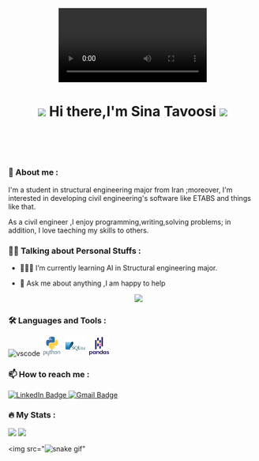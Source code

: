 



<div id="header" align="center">
  <video src="https://user-images.githubusercontent.com/110530257/200029627-b322684c-046b-458b-9a50-c95f587b1624.mp4" />
</div>


<h1 id="header" align="center">
  <img src="https://media.giphy.com/media/LOnt6uqjD9OexmQJRB/giphy.gif" width="50px"/>
  Hi there,I'm Sina Tavoosi
  <img src="https://media.giphy.com/media/mr1Y20DOOU1awBRjiP/giphy.gif" width="45px"/>
</h1>

<h1 id="header" align="center">

<img  src="https://komarev.com/ghpvc/?username=sinatavoosi97&style=flat-square&color=blue" alt=""/>
</h1>


### 👷 About me : 

I'm a student in structural engineering major from Iran ;moreover, I'm interested in developing civil engineering's software like ETABS and things like that.

As a civil engineer ,I enjoy programming,writing,solving problems; in addition, I love taeching my skills to others.  


### 👨‍💼 Talking about Personal Stuffs :


- 👨🏾‍💻 I’m currently learning AI in Structural engineering major.
- 💌 Ask me about anything ,I am happy to help <div id="header" align="center">

  <img src="https://media.giphy.com/media/jdPMeyv9rn0hZHh8n9/giphy.gif" width="200"/>
</div>


### :hammer_and_wrench: Languages and Tools :

<div>
  <img src="https://cdn.jsdelivr.net/gh/devicons/devicon/icons/vscode/vscode-original.svg" alt="vscode" width="40" height="45"/>
  <img src="https://github.com/devicons/devicon/blob/master/icons/python/python-original-wordmark.svg" title="Python" alt="Python" width="40" height="40"/>&nbsp;
  <img src="https://github.com/devicons/devicon/blob/master/icons/sqlite/sqlite-original-wordmark.svg" title="sqlite" alt="sqlite" width="40" height="40"/>&nbsp;
  <img src="https://github.com/devicons/devicon/blob/master/icons/pandas/pandas-original-wordmark.svg" title="Pandas" **alt="Pandas" width="40" height="40"/>
</div>

### 📫 How to reach me : 


<div id="badges">
  <a href="https://www.linkedin.com/in/sina-tavoosi-785627156">
    <img src="https://user-images.githubusercontent.com/110530257/200368359-83ed7da8-c52b-4651-b635-b9dc7f915e4b.png" alt="LinkedIn Badge" width="40"/>
    
  </a>
  <a href="https://www.sinatavoosi76@gmail.com">
    <img src="https://user-images.githubusercontent.com/110530257/200370552-2f286bc6-7072-4beb-adfa-281c0eab0f24.png" alt="Gmail Badge" width="40"/>
  </a> 
  
                                    
</div>

### :fire: My Stats :

<picture>
<source 
  srcset="https://github-readme-stats.vercel.app/api?username=sinatavoosi97&show_icons=true&theme=light"
  media="(prefers-color-scheme: dark)"
/>
<source
  srcset="https://github-readme-stats.vercel.app/api?username=sinatavoosi97&show_icons=true"
  media="(prefers-color-scheme: light), (prefers-color-scheme: no-preference)"
/>
<img src="https://github-readme-stats.vercel.app/api?username=sinatavoosi97&show_icons=true" />

</picture>


<img src="https://github-readme-stats.vercel.app/api/top-langs/?username=sinatavoosi97"/>

<img src="![snake gif](https://github.com/thepiyushmalhotra/thepiyushmalhotra/blob/output/github-contribution-grid-snake.svg)"



<!---
sinatavoosi97/sinatavoosi97 is a ✨ special ✨ repository because its `README.md` (this file) appears on your GitHub profile.
You can click the Preview link to take a look at your changes.
--->
